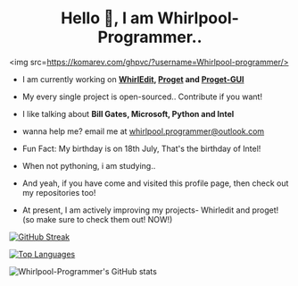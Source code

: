 <h1 align="center">Hello 👋, I am Whirlpool-Programmer..</h1>

<img src=https://komarev.com/ghpvc/?username=Whirlpool-programmer/>

- I am currently working on **[WhirlEdit](https://github.com/whirlpool-programmer/whirledit), [Proget](http://pypi.org/projects/proget) and [Proget-GUI](http://pypi.org/projects/proget-gui)**

- My every single project is open-sourced.. Contribute if you want!

- I like talking about **Bill Gates, Microsoft, Python and Intel**

- wanna help me? email me at whirlpool.programmer@outlook.com

- Fun Fact: My birthday is on 18th July, That's the birthday of Intel!

- When not pythoning, i am studying..

- And yeah, if you have come and visited this profile page, then check out my repositories too!

- At present, I am actively improving my projects- Whirledit and proget! (so make sure to check them out! NOW!)


[![GitHub Streak](https://github-readme-streak-stats.herokuapp.com?user=Whirlpool-Programmer&theme=monokai)](https://git.io/streak-stats)

[![Top Languages](https://github-readme-stats.vercel.app/api/top-langs/?username=Whirlpool-Programmer&theme=monokai)](https://github.com/anuraghazra/github-readme-stats)


![Whirlpool-Programmer's GitHub stats](https://github-readme-stats.vercel.app/api?username=Whirlpool-Programmer&show_icons=true&theme=monokai)

